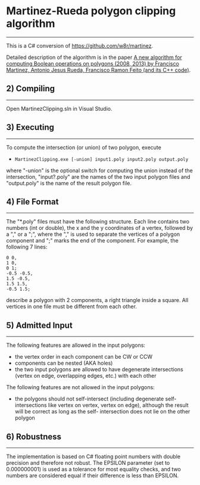 # Martinez-Rueda polygon clipping algorithm



---------------

This is a C# conversion of https://github.com/w8r/martinez. 

Detailed description of the algorithm is in the paper 
[A new algorithm for computing Boolean operations on polygons (2008, 2013) by Francisco Martinez, Antonio Jesus Rueda, Francisco Ramon Feito (and its C++ code)](https://www.sciencedirect.com/science/article/abs/pii/S0965997813000379).

## 2) Compiling
------------

Open MartinezClipping.sln in Visual Studio.

## 3) Executing
------------

To compute the intersection (or union) of two polygon, execute

- `MartinezClipping.exe [-union] input1.poly input2.poly output.poly`

where "-union" is the optional switch for computing the union
instead of the intersection, "input?.poly" are the names of the
two input polygon files and "output.poly" is the name of the
result polygon file.


## 4) File Format
--------------

The "*.poly" files must have the following structure. Each line
contains two numbers (int or double), the x and the y coordinates
of a vertex, followed by a "," or a ";", where the "," is used to
separate the vertices of a polygon component and ";" marks the end
of the component. For example, the following 7 lines:

~~~~
0 0,  
1 0,  
0 1;  
-0.5 -0.5,  
1.5 -0.5,  
1.5 1.5,  
-0.5 1.5;
~~~~

describe a polygon with 2 components, a right triangle inside a
square. All vertices in one file must be different from each
other.


## 5) Admitted Input
-----------------

The following features are allowed in the input polygons:

- the vertex order in each component can be CW or CCW
- components can be nested (AKA holes)
- the two input polygons are allowed to have degenerate
  intersections (vertex on edge, overlapping edges, etc.)
  with each other

The following features are not allowed in the input polygons:

- the polygons should not self-intersect (including degenerate
  self-intersections like vertex on vertex, vertex on edge),
  although the result will be correct as long as the self-
  intersection does not lie on the other polygon


## 6) Robustness
-------------

The implementation is based on C# floating point numbers with
double precision and therefore not robust. The EPSILON parameter
(set to 0.000000001) is used as a tolerance for most equality checks,
and two numbers are considered equal if their difference is less
than EPSILON.
